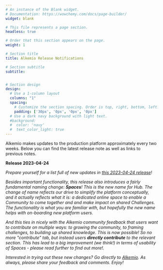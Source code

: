 ```yaml
---
# An instance of the Blank widget.
# Documentation: https://wowchemy.com/docs/page-builder/
widget: blank

# This file represents a page section.
headless: true

# Order that this section appears on the page.
weight: 1

# Section title
title: Alkemio Release Notifications

# Section subtitle
subtitle: 


# Section design
design:
  # Use a 1-column layout
  columns: "1"
  spacing:
    # Customize the section spacing. Order is top, right, bottom, left.
    padding: ['30px', '0px', '0px', '0px']
  # Use a dark navy background with light text.
  #background:
  #  color: 'navy'
  #  text_color_light: true
---
```

Alkemio makes updates to the production platform approximately every two weeks. Below you can find the latest release note as well as links to previous notes.
<p></p>
<b>Release 2023-04-24</b>
<p></p>

<i>Prepare yourself for a list full of new updates in [this 2023-04-24 release](https://alkem-25488729.hs-sites-eu1.com/alkemio-release-2023-04-24)!

Besides important functionality, this release also introduces a fairly fundamental naming change: **Spaces**! This is the new name for Hub. The change of name reflects our drive to simplify the platform conceptually, and it actually reflects what it is: *a dedicated online space to enable a Community to come together and and make impact on shared Challenges*. The functionality is what you are familiar with, but hopefully the new name helps with on-boarding new platform users.

And this ties in nicely with the Alkemio community feedback that users want to contribute on multiple ways: to growing the community, to framing challenges, to building up shared knowledge. This is now possible! So no more "contribute" tab, but instead users **directly contribute** to the relevant section. This has lead to a big improvement (we think!) in terms of usability of Spaces - please read further to find out more!.</i>

<i>Interested in trying out these new changes? Go directly to [Alkemio](https://alkem.io/?utm_source=hs_email&utm_medium=email&utm_content=64703278&_hsenc=p2ANqtz-9Giqo8QcZnf1CWdBLUSBKzmp4iMt-wvwbXM0qYcnNA30kdtBPsKqaaj3shSIvFGGfK-BM2cl2xAbSLj-JRK7VDK9TgcQ). As always, please share your feedback and comments. Enjoy!</i>
<p></p>
